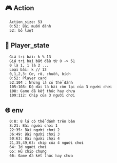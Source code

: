 ## :video_game: Action

      Action_size: 53
      0:52: Bài muốn đánh
      52: bỏ lượt


## :bust_in_silhouette: Player_state
      Giá trị bài: k % 13
      Giá trị bài bắt đầu từ 0 -> 51
      0 là 1, 1 là 2 ...
      Loại bài: k // 13
      0,1,2,3: Cơ, rô, chuồn, bích
      0:52: Player card
      52:104 : Những lá có thể đánh
      105:108: Độ dài lá bài còn lại của 3 người chơi
      108: Game đã kết thúc hay chưa
      109:112: Chip của 3 người chơi


## :globe_with_meridians: env

      0:8: 8 lá có thể đánh trên bàn
      8:21: Bài người chơi 1
      22:35: Bài người chơi 2
      36:49: Bài người chơi 3
      50:63: Bài người chơi 4
      21,35,49,63: chip của 4 người chơi
      64: Id người chơi
      65: Hũ chip chung
      66: Game đã kết thúc hay chưa

